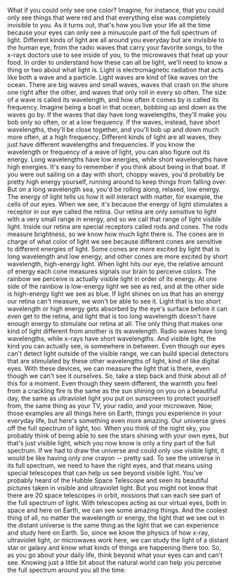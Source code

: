 What if you could only see one color? Imagine, for instance, that you could only see things that were red and that everything else was completely invisible to you. As it turns out, that's how you live your life all the time because your eyes can only see a minuscule part of the full spectrum of light. Different kinds of light are all around you everyday but are invisible to the human eye, from the radio waves that carry your favorite songs, to the x-rays doctors use to see inside of you, to the microwaves that heat up your food. In order to understand how these can all be light, we'll need to know a thing or two about what light is. Light is electromagnetic radiation that acts like both a wave and a particle. Light waves are kind of like waves on the ocean. There are big waves and small waves, waves that crash on the shore one right after the other, and waves that only roll in every so often. The size of a wave is called its wavelength, and how often it comes by is called its frequency. Imagine being a boat in that ocean, bobbing up and down as the waves go by. If the waves that day have long wavelengths, they'll make you bob only so often, or at a low frequency. If the waves, instead, have short wavelengths, they'll be close together, and you'll bob up and down much more often, at a high frequency. Different kinds of light are all waves, they just have different wavelengths and frequencies. If you know the wavelength or frequency of a wave of light, you can also figure out its energy. Long wavelengths have low energies, while short wavelengths have high energies. It's easy to remember if you think about being in that boat. If you were out sailing on a day with short, choppy waves, you'd probably be pretty high energy yourself, running around to keep things from falling over. But on a long wavelength sea, you'd be rolling along, relaxed, low energy. The energy of light tells us how it will interact with matter, for example, the cells of our eyes. When we see, it's because the energy of light stimulates a receptor in our eye called the retina. Our retina are only sensitive to light with a very small range in energy, and so we call that range of light visible light. Inside our retina are special receptors called rods and cones. The rods measure brightness, so we know how much light there is. The cones are in charge of what color of light we see because different cones are sensitive to different energies of light. Some cones are more excited by light that is long wavelength and low energy, and other cones are more excited by short wavelength, high-energy light. When light hits our eye, the relative amount of energy each cone measures signals our brain to perceive colors. The rainbow we perceive is actually visible light in order of its energy. At one side of the rainbow is low-energy light we see as red, and at the other side is high-energy light we see as blue. If light shines on us that has an energy our retina can't measure, we won't be able to see it. Light that is too short wavelength or high energy gets absorbed by the eye's surface before it can even get to the retina, and light that is too long wavelength doesn't have enough energy to stimulate our retina at all. The only thing that makes one kind of light different from another is its wavelength. Radio waves have long wavelengths, while x-rays have short wavelengths. And visible light, the kind you can actually see, is somewhere in between. Even though our eyes can't detect light outside of the visible range, we can build special detectors that are stimulated by these other wavelengths of light, kind of like digital eyes. With these devices, we can measure the light that is there, even though we can't see it ourselves. So, take a step back and think about all of this for a moment. Even though they seem different, the warmth you feel from a crackling fire is the same as the sun shining on you on a beautiful day, the same as ultraviolet light you put on sunscreen to protect yourself from, the same thing as your TV, your radio, and your microwave. Now, those examples are all things here on Earth, things you experience in your everyday life, but here's something even more amazing. Our universe gives off the full spectrum of light, too. When you think of the night sky, you probably think of being able to see the stars shining with your own eyes, but that's just visible light, which you now know is only a tiny part of the full spectrum. If we had to draw the universe and could only use visible light, it would be like having only one crayon -- pretty sad. To see the universe in its full spectrum, we need to have the right eyes, and that means using special telescopes that can help us see beyond visible light. You've probably heard of the Hubble Space Telescope and seen its beautiful pictures taken in visible and ultraviolet light. But you might not know that there are 20 space telescopes in orbit, missions that can each see part of the full spectrum of light. With telescopes acting as our virtual eyes, both in space and here on Earth, we can see some amazing things. And the coolest thing of all, no matter the wavelength or energy, the light that we see out in the distant universe is the same thing as the light that we can experience and study here on Earth. So, since we know the physics of how x-ray, ultraviolet light, or microwaves work here, we can study the light of a distant star or galaxy and know what kinds of things are happening there too. So, as you go about your daily life, think beyond what your eyes can and can't see. Knowing just a little bit about the natural world can help you perceive the full spectrum around you all the time. 